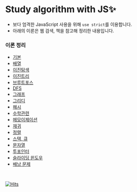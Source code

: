# Study algorithm with JS✨

- 보다 엄격한 JavaScript 사용을 위해 `use strict`를 이용합니다.
- 아래의 이론은 웹 검색, 책을 참고해 정리한 내용입니다.

### 이론 정리

- [기본](./theory/basic.md)
- [배열](./theory/array.md)
- [이진탐색](./theory/binarySearch.md)
- [이진트리](./theory/binaryTree.md)
- [브루트포스](./theory/brute_force.md)
- [DFS](./theory/dfs.md)
- [그래프](./theory/graph.md)
- [그리디](./theory/greedy.md)
- [해시](./theory/hash.md)
- [수학관련](./theory/math.md)
- [메모이제이션](./theory/memoization.md)
- [재귀](./theory/recursive.md)
- [정렬](./theory/sort.md)
- [스택, 큐](./theory/stack%2Cqueue.md)
- [문자열](./theory/string.md)
- [투포인터](./theory/twoPointer.md)
- [슬라이딩 윈도우](./theory/sliding_window.md)
- [배낭 문제](./theory/knapsack.md)

<br>

[![Hits](https://hits.seeyoufarm.com/api/count/incr/badge.svg?url=https%3A%2F%2Fgithub.com%2Fbeurmuz%2Falgorithm-zip&count_bg=%23E0528A&title_bg=%23555555&icon=&icon_color=%23E7E7E7&title=VIEWS&edge_flat=true)](https://hits.seeyoufarm.com)
